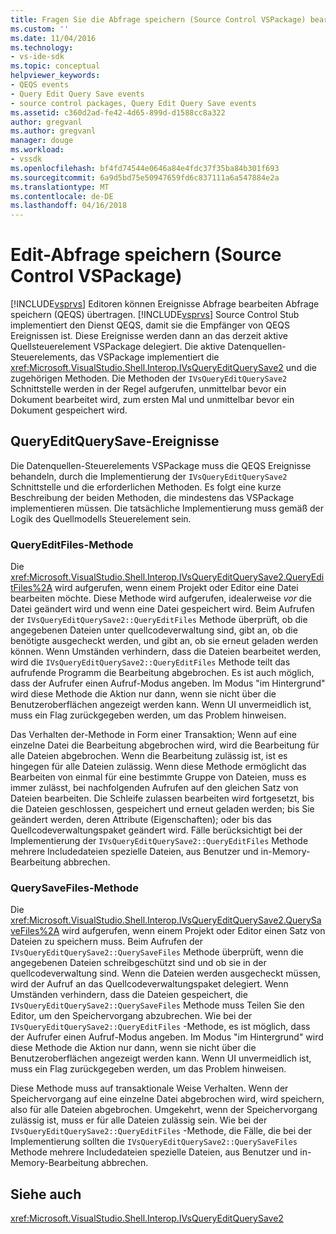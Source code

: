 ```yaml
---
title: Fragen Sie die Abfrage speichern (Source Control VSPackage) bearbeiten | Microsoft Docs
ms.custom: ''
ms.date: 11/04/2016
ms.technology:
- vs-ide-sdk
ms.topic: conceptual
helpviewer_keywords:
- QEQS events
- Query Edit Query Save events
- source control packages, Query Edit Query Save events
ms.assetid: c360d2ad-fe42-4d65-899d-d1588cc8a322
author: gregvanl
ms.author: gregvanl
manager: douge
ms.workload:
- vssdk
ms.openlocfilehash: bf4fd74544e0646a84e4fdc37f35ba84b301f693
ms.sourcegitcommit: 6a9d5bd75e50947659fd6c837111a6a547884e2a
ms.translationtype: MT
ms.contentlocale: de-DE
ms.lasthandoff: 04/16/2018
---
```

# <a name="query-edit-query-save-source-control-vspackage"></a>Edit-Abfrage speichern (Source Control VSPackage)
[!INCLUDE[vsprvs](../../code-quality/includes/vsprvs_md.md)] Editoren können Ereignisse Abfrage bearbeiten Abfrage speichern (QEQS) übertragen. [!INCLUDE[vsprvs](../../code-quality/includes/vsprvs_md.md)] Source Control Stub implementiert den Dienst QEQS, damit sie die Empfänger von QEQS Ereignissen ist. Diese Ereignisse werden dann an das derzeit aktive Quellsteuerelement VSPackage delegiert. Die aktive Datenquellen-Steuerelements, das VSPackage implementiert die <xref:Microsoft.VisualStudio.Shell.Interop.IVsQueryEditQuerySave2> und die zugehörigen Methoden. Die Methoden der `IVsQueryEditQuerySave2` Schnittstelle werden in der Regel aufgerufen, unmittelbar bevor ein Dokument bearbeitet wird, zum ersten Mal und unmittelbar bevor ein Dokument gespeichert wird.  
  
## <a name="queryeditquerysave-events"></a>QueryEditQuerySave-Ereignisse  
 Die Datenquellen-Steuerelements VSPackage muss die QEQS Ereignisse behandeln, durch die Implementierung der `IVsQueryEditQuerySave2` Schnittstelle und die erforderlichen Methoden. Es folgt eine kurze Beschreibung der beiden Methoden, die mindestens das VSPackage implementieren müssen. Die tatsächliche Implementierung muss gemäß der Logik des Quellmodells Steuerelement sein.  
  
### <a name="queryeditfiles-method"></a>QueryEditFiles-Methode  
 Die <xref:Microsoft.VisualStudio.Shell.Interop.IVsQueryEditQuerySave2.QueryEditFiles%2A> wird aufgerufen, wenn einem Projekt oder Editor eine Datei bearbeiten möchte. Diese Methode wird aufgerufen, idealerweise *vor* die Datei geändert wird und wenn eine Datei gespeichert wird. Beim Aufrufen der `IVsQueryEditQuerySave2::QueryEditFiles` Methode überprüft, ob die angegebenen Dateien unter quellcodeverwaltung sind, gibt an, ob die benötigte ausgecheckt werden, und gibt an, ob sie erneut geladen werden können. Wenn Umständen verhindern, dass die Dateien bearbeitet werden, wird die `IVsQueryEditQuerySave2::QueryEditFiles` Methode teilt das aufrufende Programm die Bearbeitung abgebrochen. Es ist auch möglich, dass der Aufrufer einen Aufruf-Modus angeben. Im Modus "im Hintergrund" wird diese Methode die Aktion nur dann, wenn sie nicht über die Benutzeroberflächen angezeigt werden kann. Wenn UI unvermeidlich ist, muss ein Flag zurückgegeben werden, um das Problem hinweisen.  
  
 Das Verhalten der-Methode in Form einer Transaktion; Wenn auf eine einzelne Datei die Bearbeitung abgebrochen wird, wird die Bearbeitung für alle Dateien abgebrochen. Wenn die Bearbeitung zulässig ist, ist es hingegen für alle Dateien zulässig. Wenn diese Methode ermöglicht das Bearbeiten von einmal für eine bestimmte Gruppe von Dateien, muss es immer zulässt, bei nachfolgenden Aufrufen auf den gleichen Satz von Dateien bearbeiten. Die Schleife zulassen bearbeiten wird fortgesetzt, bis die Dateien geschlossen, gespeichert und erneut geladen werden; bis Sie geändert werden, deren Attribute (Eigenschaften); oder bis das Quellcodeverwaltungspaket geändert wird. Fälle berücksichtigt bei der Implementierung der `IVsQueryEditQuerySave2::QueryEditFiles` Methode mehrere Includedateien spezielle Dateien, aus Benutzer und in-Memory-Bearbeitung abbrechen.  
  
### <a name="querysavefiles-method"></a>QuerySaveFiles-Methode  
 Die <xref:Microsoft.VisualStudio.Shell.Interop.IVsQueryEditQuerySave2.QuerySaveFiles%2A> wird aufgerufen, wenn einem Projekt oder Editor einen Satz von Dateien zu speichern muss. Beim Aufrufen der `IVsQueryEditQuerySave2::QuerySaveFiles` Methode überprüft, wenn die angegebenen Dateien schreibgeschützt sind und ob sie in der quellcodeverwaltung sind. Wenn die Dateien werden ausgecheckt müssen, wird der Aufruf an das Quellcodeverwaltungspaket delegiert. Wenn Umständen verhindern, dass die Dateien gespeichert, die `IVsQueryEditQuerySave2::QuerySaveFiles` Methode muss Teilen Sie den Editor, um den Speichervorgang abzubrechen. Wie bei der `IVsQueryEditQuerySave2::QueryEditFiles` -Methode, es ist möglich, dass der Aufrufer einen Aufruf-Modus angeben. Im Modus "im Hintergrund" wird diese Methode die Aktion nur dann, wenn sie nicht über die Benutzeroberflächen angezeigt werden kann. Wenn UI unvermeidlich ist, muss ein Flag zurückgegeben werden, um das Problem hinweisen.  
  
 Diese Methode muss auf transaktionale Weise Verhalten. Wenn der Speichervorgang auf eine einzelne Datei abgebrochen wird, wird speichern, also für alle Dateien abgebrochen. Umgekehrt, wenn der Speichervorgang zulässig ist, muss er für alle Dateien zulässig sein. Wie bei der `IVsQueryEditQuerySave2::QueryEditFiles` -Methode, die Fälle, die bei der Implementierung sollten die `IVsQueryEditQuerySave2::QuerySaveFiles` Methode mehrere Includedateien spezielle Dateien, aus Benutzer und in-Memory-Bearbeitung abbrechen.  
  
## <a name="see-also"></a>Siehe auch  
 <xref:Microsoft.VisualStudio.Shell.Interop.IVsQueryEditQuerySave2>